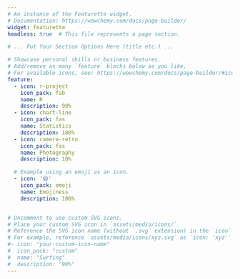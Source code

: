```yaml
---
# An instance of the Featurette widget.
# Documentation: https://wowchemy.com/docs/page-builder/
widget: featurette
headless: true  # This file represents a page section.

# ... Put Your Section Options Here (title etc.) ...

# Showcase personal skills or business features.
# Add/remove as many `feature` blocks below as you like.
# For available icons, see: https://wowchemy.com/docs/page-builder/#icons
feature:
  - icon: r-project
    icon_pack: fab
    name: R
    description: 90%
  - icon: chart-line
    icon_pack: fas
    name: Statistics
    description: 100%
  - icon: camera-retro
    icon_pack: fas
    name: Photography
    description: 10%

  # Example using an emoji as an icon.
  - icon: '😄'
    icon_pack: emoji
    name: Emojiness
    description: 100%


# Uncomment to use custom SVG icons.
# Place your custom SVG icon in `assets/media/icons/`.
# Reference the SVG icon name (without `.svg` extension) in the `icon` field.
# For example, reference `assets/media/icons/xyz.svg` as `icon: 'xyz'`
#- icon: "your-custom-icon-name"
#  icon_pack: "custom"
#  name: "Surfing"
#  description: "90%"
---
```

